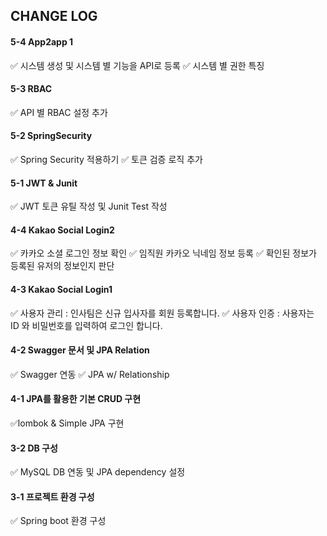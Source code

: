 ## CHANGE LOG

#### 5-4 App2app 1
✅ 시스템 생성 및 시스템 별 기능을 API로 등록
✅ 시스템 별 권한 특징



#### 5-3 RBAC
✅ API 별 RBAC 설정 추가

#### 5-2 SpringSecurity
✅ Spring Security 적용하기
✅ 토큰 검증 로직 추가

#### 5-1 JWT & Junit
✅ JWT 토큰 유틸 작성 및 Junit Test 작성

#### 4-4 Kakao Social Login2
✅ 카카오 소셜 로그인 정보 확인
✅ 임직원 카카오 닉네임 정보 등록
✅ 확인된 정보가 등록된 유저의 정보인지 판단

#### 4-3 Kakao Social Login1
✅ 사용자 관리 : 인사팀은 신규 입사자를 회원 등록합니다.
✅ 사용자 인증 : 사용자는 ID 와 비밀번호를 입력하여 로그인 합니다.


#### 4-2 Swagger 문서 및 JPA Relation
✅ Swagger 연동
✅ JPA w/ Relationship

#### 4-1 JPA를 활용한 기본 CRUD 구현
✅lombok & Simple JPA 구현

#### 3-2 DB 구성
✅ MySQL DB 연동 및 JPA dependency 설정

#### 3-1 프로젝트 환경 구성

✅ Spring boot 환경 구성